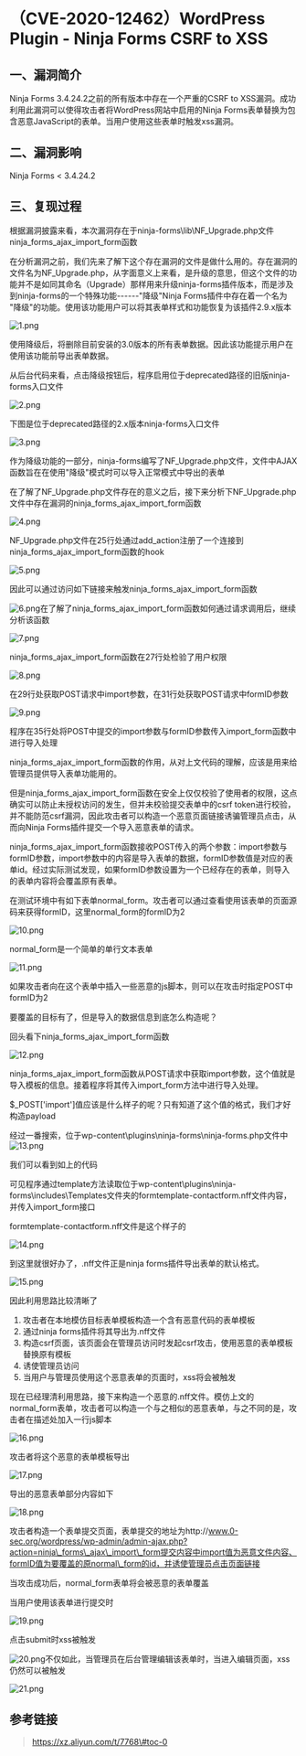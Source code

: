 （CVE-2020-12462）WordPress Plugin - Ninja Forms CSRF to XSS
============================================================

一、漏洞简介
------------

Ninja Forms 3.4.24.2之前的所有版本中存在一个严重的CSRF to
XSS漏洞。成功利用此漏洞可以使得攻击者将WordPress网站中启用的Ninja
Forms表单替换为包含恶意JavaScript的表单。当用户使用这些表单时触发xss漏洞。

二、漏洞影响
------------

Ninja Forms \< 3.4.24.2

三、复现过程
------------

根据漏洞披露来看，本次漏洞存在于ninja-forms\\lib\\NF\_Upgrade.php文件
ninja\_forms\_ajax\_import\_form函数

在分析漏洞之前，我们先来了解下这个存在漏洞的文件是做什么用的。存在漏洞的文件名为NF\_Upgrade.php，从字面意义上来看，是升级的意思，但这个文件的功能并不是如同其命名（Upgrade）那样用来升级ninja-forms插件版本，而是涉及到ninja-forms的一个特殊功能------"降级"Ninja Forms插件中存在着一个名为
"降级"的功能。使用该功能用户可以将其表单样式和功能恢复为该插件2.9.x版本

![1.png](resource/(CVE-2020-12462)WordPressPlugin-NinjaFormsCSRFtoXSS/media/rId24.png)

使用降级后，将删除目前安装的3.0版本的所有表单数据。因此该功能提示用户在使用该功能前导出表单数据。

从后台代码来看，点击降级按钮后，程序启用位于deprecated路径的旧版ninja-forms入口文件

![2.png](resource/(CVE-2020-12462)WordPressPlugin-NinjaFormsCSRFtoXSS/media/rId25.png)

下图是位于deprecated路径的2.x版本ninja-forms入口文件

![3.png](resource/(CVE-2020-12462)WordPressPlugin-NinjaFormsCSRFtoXSS/media/rId26.png)

作为降级功能的一部分，ninja-forms编写了NF\_Upgrade.php文件，文件中AJAX函数旨在在使用"降级"模式时可以导入正常模式中导出的表单

在了解了NF\_Upgrade.php文件存在的意义之后，接下来分析下NF\_Upgrade.php文件中存在漏洞的ninja\_forms\_ajax\_import\_form函数

![4.png](resource/(CVE-2020-12462)WordPressPlugin-NinjaFormsCSRFtoXSS/media/rId27.png)

NF\_Upgrade.php文件在25行处通过add\_action注册了一个连接到ninja\_forms\_ajax\_import\_form函数的hook

![5.png](resource/(CVE-2020-12462)WordPressPlugin-NinjaFormsCSRFtoXSS/media/rId28.png)

因此可以通过访问如下链接来触发ninja\_forms\_ajax\_import\_form函数

![6.png](resource/(CVE-2020-12462)WordPressPlugin-NinjaFormsCSRFtoXSS/media/rId29.png)在了解了ninja\_forms\_ajax\_import\_form函数如何通过请求调用后，继续分析该函数

![7.png](resource/(CVE-2020-12462)WordPressPlugin-NinjaFormsCSRFtoXSS/media/rId30.png)

ninja\_forms\_ajax\_import\_form函数在27行处检验了用户权限

![8.png](resource/(CVE-2020-12462)WordPressPlugin-NinjaFormsCSRFtoXSS/media/rId31.png)

在29行处获取POST请求中import参数，在31行处获取POST请求中formID参数

![9.png](resource/(CVE-2020-12462)WordPressPlugin-NinjaFormsCSRFtoXSS/media/rId32.png)

程序在35行处将POST中提交的import参数与formID参数传入import\_form函数中进行导入处理

ninja\_forms\_ajax\_import\_form函数的作用，从对上文代码的理解，应该是用来给管理员提供导入表单功能用的。

但是ninja\_forms\_ajax\_import\_form函数在安全上仅仅校验了使用者的权限，这点确实可以防止未授权访问的发生，但并未校验提交表单中的csrf
token进行校验，并不能防范csrf漏洞，因此攻击者可以构造一个恶意页面链接诱骗管理员点击，从而向Ninja
Forms插件提交一个导入恶意表单的请求。

ninja\_forms\_ajax\_import\_form函数接收POST传入的两个参数：import参数与formID参数，import参数中的内容是导入表单的数据，formID参数值是对应的表单id。经过实际测试发现，如果formID参数设置为一个已经存在的表单，则导入的表单内容将会覆盖原有表单。

在测试环境中有如下表单normal\_form。攻击者可以通过查看使用该表单的页面源码来获得formID，这里normal\_form的formID为2

![10.png](resource/(CVE-2020-12462)WordPressPlugin-NinjaFormsCSRFtoXSS/media/rId33.png)

normal\_form是一个简单的单行文本表单

![11.png](resource/(CVE-2020-12462)WordPressPlugin-NinjaFormsCSRFtoXSS/media/rId34.png)

如果攻击者向在这个表单中插入一些恶意的js脚本，则可以在攻击时指定POST中formID为2

要覆盖的目标有了，但是导入的数据信息到底怎么构造呢？

回头看下ninja\_forms\_ajax\_import\_form函数

![12.png](resource/(CVE-2020-12462)WordPressPlugin-NinjaFormsCSRFtoXSS/media/rId35.png)

ninja\_forms\_ajax\_import\_form函数从POST请求中获取import参数，这个值就是导入模板的信息。接着程序将其传入import\_form方法中进行导入处理。

\$\_POST\['import'\]值应该是什么样子的呢？只有知道了这个值的格式，我们才好构造payload

经过一番搜索，位于wp-content\\plugins\\ninja-forms\\ninja-forms.php文件中![13.png](resource/(CVE-2020-12462)WordPressPlugin-NinjaFormsCSRFtoXSS/media/rId36.png)

我们可以看到如上的代码

可见程序通过template方法读取位于wp-content\\plugins\\ninja-forms\\includes\\Templates文件夹的formtemplate-contactform.nff文件内容，并传入import\_form接口

formtemplate-contactform.nff文件是这个样子的

![14.png](resource/(CVE-2020-12462)WordPressPlugin-NinjaFormsCSRFtoXSS/media/rId37.png)

到这里就很好办了，.nff文件正是ninja forms插件导出表单的默认格式。

![15.png](resource/(CVE-2020-12462)WordPressPlugin-NinjaFormsCSRFtoXSS/media/rId38.png)

因此利用思路比较清晰了

1.  攻击者在本地模仿目标表单模板构造一个含有恶意代码的表单模板
2.  通过ninja forms插件将其导出为.nff文件
3.  构造csrf页面，该页面会在管理员访问时发起csrf攻击，使用恶意的表单模板替换原有模板
4.  诱使管理员访问
5.  当用户与管理员使用这个恶意表单的页面时，xss将会被触发

现在已经理清利用思路，接下来构造一个恶意的.nff文件。模仿上文的normal\_form表单，攻击者可以构造一个与之相似的恶意表单，与之不同的是，攻击者在描述处加入一行js脚本

![16.png](resource/(CVE-2020-12462)WordPressPlugin-NinjaFormsCSRFtoXSS/media/rId39.png)

攻击者将这个恶意的表单模板导出

![17.png](resource/(CVE-2020-12462)WordPressPlugin-NinjaFormsCSRFtoXSS/media/rId40.png)

导出的恶意表单部分内容如下

![18.png](resource/(CVE-2020-12462)WordPressPlugin-NinjaFormsCSRFtoXSS/media/rId41.png)

攻击者构造一个表单提交页面，表单提交的地址为http://www.0-sec.org/wordpress/wp-admin/admin-ajax.php?action=ninja\_forms\_ajax\_import\_form提交内容中import值为恶意文件内容、formID值为要覆盖的原normal\_form的id，并诱使管理员点击页面链接

当攻击成功后，normal\_form表单将会被恶意的表单覆盖

当用户使用该表单进行提交时

![19.png](resource/(CVE-2020-12462)WordPressPlugin-NinjaFormsCSRFtoXSS/media/rId42.png)

点击submit时xss被触发

![20.png](resource/(CVE-2020-12462)WordPressPlugin-NinjaFormsCSRFtoXSS/media/rId43.png)不仅如此，当管理员在后台管理编辑该表单时，当进入编辑页面，xss仍然可以被触发

![21.png](resource/(CVE-2020-12462)WordPressPlugin-NinjaFormsCSRFtoXSS/media/rId44.png)

参考链接
--------

> https://xz.aliyun.com/t/7768\#toc-0
